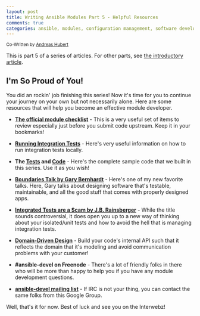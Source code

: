 ```yaml
---
layout: post
title: Writing Ansible Modules Part 5 - Helpful Resources
comments: true
categories: ansible, modules, configuration management, software development, automated testing, code coverage, agile, tdd, bdd
---
```

<sup>Co-Written by [Andreas Hubert](https://github.com/peshay)</sup>

This is part 5 of a series of articles. For other parts, see
[the introductory article](/2016/06/writing-ansible-modules-with-tests.html).


## I'm So Proud of You!

You did an rockin' job finishing this series! Now it's time for you to continue
your journey on your own but not necessarily alone. Here are some resources that
will help you become an effective module developer.

* **[The official module checklist](http://docs.ansible.com/ansible/developing_modules.html#module-checklist)** -
  This is a very useful set of items to review especially just before you
  submit code upstream. Keep it in your bookmarks!

* **[Running Integration Tests](https://github.com/ansible/ansible/blob/devel/test/integration/README.md)** -
  Here's very useful information on how to run integration tests locally.

* **The [Tests](https://github.com/evil-org/ansible/blob/firstmod/test/units/modules/extras/cloud/somebodyscomputer/test_firstmod.py)
  and [Code](https://github.com/evil-org/ansible-modules-extras/blob/firstmod/cloud/somebodyscomputer/firstmod.py)** -
  Here's the complete sample code that we built in this series. Use it as you wish!

- **[Boundaries Talk by Gary Bernhardt](http://pyvideo.org/pycon-us-2013/boundaries.html)** -
  Here's one of my new favorite talks. Here, Gary talks about designing software that's
  testable, maintainable, and all the good stuff that comes with properly designed apps.

- **[Integrated Tests are a Scam by J.B. Rainsberger](https://vimeo.com/80533536)** -
  While the title sounds controversial, it does open you up to a new way of thinking about
  your isolated/unit tests and how to avoid the hell that is managing integration tests.

- **[Domain-Driven Design](http://a.co/fQExOv5)** - Build your code's internal API such
  that it reflects the domain that it's modeling and avoid communication problems with
  your customer!

- **\#ansible-devel on Freenode** - There's a lot of friendly folks in there who will be
  more than happy to help you if you have any module development questions.

- **[ansible-devel mailing list](https://groups.google.com/forum/#!forum/ansible-devel)** -
  If IRC is not your thing, you can contact the same folks from this Google Group.

Well, that's it for now. Best of luck and see you on the Interwebz!
